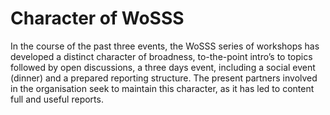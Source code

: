 # Character of WoSSS

In the course of the past three events, the WoSSS series of workshops has developed a distinct character of broadness, to-the-point intro’s to topics followed by open discussions, a three days event, including a social event (dinner) and a prepared reporting structure. The present partners involved in the organisation seek to maintain this character, as it has led to content full and useful reports.
